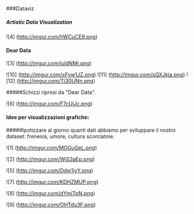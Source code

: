 ###Dataviz

##### Artistic Data Visualization

![4] (http://imgur.com/hWCuCE9.png)

#### Dear Data

![3] (http://imgur.com/iuldNMr.png)

![10] (http://imgur.com/xFyw1JZ.png) ![11] (http://imgur.com/sQXJkja.png) ![12] (http://imgur.com/Ti30UNn.png) 

#####Schizzi ripresi da "Dear Data".

![6] (http://imgur.com/F7cUiJc.png)

#### Idee per visualizzazioni grafiche:
#####Ipotizzare al giorno quanti dati abbiamo per sviluppare il nostro dataset: frenesia, umore, cultura scorciatoie. 

![1] (http://imgur.com/MOGuGeL.png)

![2] (http://imgur.com/WjS3aEp.png)

![5] (http://imgur.com/Ddw1jyY.png)

![7] (http://imgur.com/KDHZMUP.png)

![8] (http://imgur.com/dYmiTpN.png)

![9] (http://imgur.com/OHTdu3F.png)



